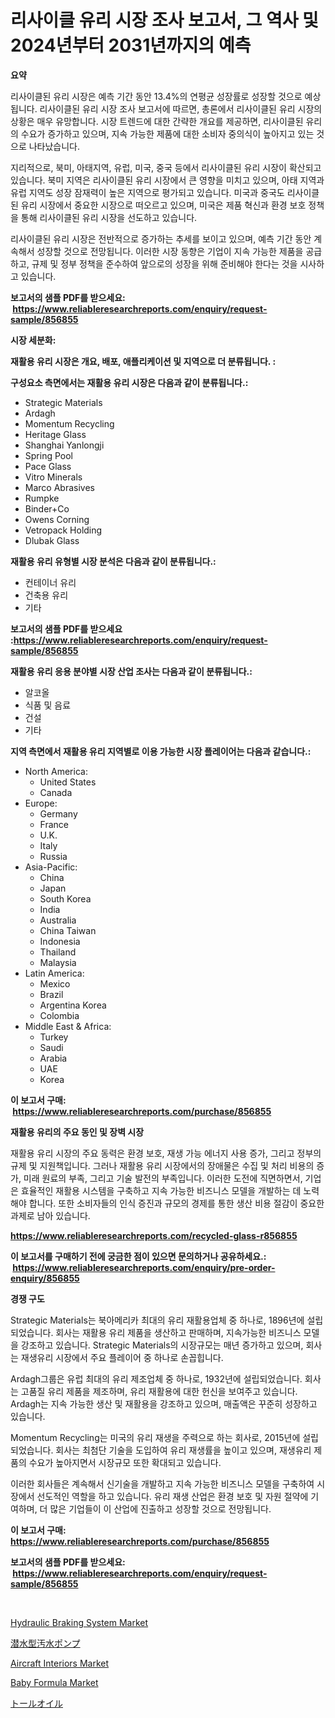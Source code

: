 <p><h1>리사이클 유리 시장 조사 보고서, 그 역사 및 2024년부터 2031년까지의 예측</h1></p><p><strong>요약</strong></p>
<p><p>리사이클된 유리 시장은 예측 기간 동안 13.4%의 연평균 성장률로 성장할 것으로 예상됩니다. 리사이클된 유리 시장 조사 보고서에 따르면, 총론에서 리사이클된 유리 시장의 상황은 매우 유망합니다. 시장 트렌드에 대한 간략한 개요를 제공하면, 리사이클된 유리의 수요가 증가하고 있으며, 지속 가능한 제품에 대한 소비자 중의식이 높아지고 있는 것으로 나타났습니다.</p><p>지리적으로, 북미, 아태지역, 유럽, 미국, 중국 등에서 리사이클된 유리 시장이 확산되고 있습니다. 북미 지역은 리사이클된 유리 시장에서 큰 영향을 미치고 있으며, 아태 지역과 유럽 지역도 성장 잠재력이 높은 지역으로 평가되고 있습니다. 미국과 중국도 리사이클된 유리 시장에서 중요한 시장으로 떠오르고 있으며, 미국은 제품 혁신과 환경 보호 정책을 통해 리사이클된 유리 시장을 선도하고 있습니다.</p><p>리사이클된 유리 시장은 전반적으로 증가하는 추세를 보이고 있으며, 예측 기간 동안 계속해서 성장할 것으로 전망됩니다. 이러한 시장 동향은 기업이 지속 가능한 제품을 공급하고, 규제 및 정부 정책을 준수하여 앞으로의 성장을 위해 준비해야 한다는 것을 시사하고 있습니다.</p></p>
<p><strong>보고서의 샘플 PDF를 받으세요: &nbsp;<a href="https://www.reliableresearchreports.com/enquiry/request-sample/856855">https://www.reliableresearchreports.com/enquiry/request-sample/856855</a></strong></p>
<p><strong>시장 세분화:</strong></p>
<p><strong> 재활용 유리 시장은 개요, 배포, 애플리케이션 및 지역으로 더 분류됩니다. :</strong></p>
<p><strong>구성요소 측면에서는 재활용 유리 시장은 다음과 같이 분류됩니다.:</strong></p>
<p><ul><li>Strategic Materials</li><li>Ardagh</li><li>Momentum Recycling</li><li>Heritage Glass</li><li>Shanghai Yanlongji</li><li>Spring Pool</li><li>Pace Glass</li><li>Vitro Minerals</li><li>Marco Abrasives</li><li>Rumpke</li><li>Binder+Co</li><li>Owens Corning</li><li>Vetropack Holding</li><li>Dlubak Glass</li></ul></p>
<p><strong> 재활용 유리 유형별 시장 분석은 다음과 같이 분류됩니다.:</strong></p>
<p><ul><li>컨테이너 유리</li><li>건축용 유리</li><li>기타</li></ul></p>
<p><strong>보고서의 샘플 PDF를 받으세요 :<a href="https://www.reliableresearchreports.com/enquiry/request-sample/856855">https://www.reliableresearchreports.com/enquiry/request-sample/856855</a></strong></p>
<p><strong> 재활용 유리 응용 분야별 시장 산업 조사는 다음과 같이 분류됩니다.:</strong></p>
<p><ul><li>알코올</li><li>식품 및 음료</li><li>건설</li><li>기타</li></ul></p>
<p><strong>지역 측면에서 재활용 유리 지역별로 이용 가능한 시장 플레이어는 다음과 같습니다.:</strong></p>
<p><ul>
    <li>
        North America:
        <ul>
            <li>United States</li>
            <li>Canada</li>
        </ul>
    </li>
    <li>
        Europe:
        <ul>
            <li>Germany</li>
            <li>France</li>
            <li>U.K.</li>
            <li>Italy</li>
            <li>Russia</li>
        </ul>
    </li>
    <li>
        Asia-Pacific:
        <ul>
            <li>China</li>
            <li>Japan</li>
            <li>South Korea</li>
            <li>India</li>
            <li>Australia</li>
            <li>China Taiwan</li>
            <li>Indonesia</li>
            <li>Thailand</li>
            <li>Malaysia</li>
        </ul>
    </li>
    <li>
        Latin America:
        <ul>
            <li>Mexico</li>
            <li>Brazil</li>
            <li>Argentina Korea</li>
            <li>Colombia</li>
        </ul>
    </li>
    <li>
        Middle East & Africa:
        <ul>
            <li>Turkey</li>
            <li>Saudi</li>
            <li>Arabia</li>
            <li>UAE</li>
            <li>Korea</li>
        </ul>
    </li>
    </ul></p>
<p><strong>이 보고서 구매: &nbsp;<a href="https://www.reliableresearchreports.com/purchase/856855">https://www.reliableresearchreports.com/purchase/856855</a></strong></p>
<p><strong>재활용 유리의 주요 동인 및 장벽 시장</strong></p>
<p><p>재활용 유리 시장의 주요 동력은 환경 보호, 재생 가능 에너지 사용 증가, 그리고 정부의 규제 및 지원책입니다. 그러나 재활용 유리 시장에서의 장애물은 수집 및 처리 비용의 증가, 미래 원료의 부족, 그리고 기술 발전의 부족입니다. 이러한 도전에 직면하면서, 기업은 효율적인 재활용 시스템을 구축하고 지속 가능한 비즈니스 모델을 개발하는 데 노력해야 합니다. 또한 소비자들의 인식 증진과 규모의 경제를 통한 생산 비용 절감이 중요한 과제로 남아 있습니다.</p></p>
<p><strong><a href="https://www.reliableresearchreports.com/recycled-glass-r856855">https://www.reliableresearchreports.com/recycled-glass-r856855</a></strong></p>
<p><strong>이 보고서를 구매하기 전에 궁금한 점이 있으면 문의하거나 공유하세요.: &nbsp;<a href="https://www.reliableresearchreports.com/enquiry/pre-order-enquiry/856855">https://www.reliableresearchreports.com/enquiry/pre-order-enquiry/856855</a></strong></p>
<p><strong>경쟁 구도</strong></p>
<p><p>Strategic Materials는 북아메리카 최대의 유리 재활용업체 중 하나로, 1896년에 설립되었습니다. 회사는 재활용 유리 제품을 생산하고 판매하며, 지속가능한 비즈니스 모델을 강조하고 있습니다. Strategic Materials의 시장규모는 매년 증가하고 있으며, 회사는 재생유리 시장에서 주요 플레이어 중 하나로 손꼽힙니다.</p><p>Ardagh그룹은 유럽 최대의 유리 제조업체 중 하나로, 1932년에 설립되었습니다. 회사는 고품질 유리 제품을 제조하며, 유리 재활용에 대한 헌신을 보여주고 있습니다. Ardagh는 지속 가능한 생산 및 재활용을 강조하고 있으며, 매출액은 꾸준히 성장하고 있습니다.</p><p>Momentum Recycling는 미국의 유리 재생을 주력으로 하는 회사로, 2015년에 설립되었습니다. 회사는 최첨단 기술을 도입하여 유리 재생률을 높이고 있으며, 재생유리 제품의 수요가 높아지면서 시장규모 또한 확대되고 있습니다.</p><p>이러한 회사들은 계속해서 신기술을 개발하고 지속 가능한 비즈니스 모델을 구축하여 시장에서 선도적인 역할을 하고 있습니다. 유리 재생 산업은 환경 보호 및 자원 절약에 기여하며, 더 많은 기업들이 이 산업에 진출하고 성장할 것으로 전망됩니다.</p></p>
<p><strong>이 보고서 구매: &nbsp; <a href="https://www.reliableresearchreports.com/purchase/856855">https://www.reliableresearchreports.com/purchase/856855</a></strong></p>
<p><strong>보고서의 샘플 PDF를 받으세요: &nbsp;<a href="https://www.reliableresearchreports.com/enquiry/request-sample/856855">https://www.reliableresearchreports.com/enquiry/request-sample/856855</a></strong><strong></strong></p>
<p>&nbsp;</p>
<p><p><a href="https://issuu.com/reportprime-2/docs/hydraulic-braking-system-market-size-2030.pptx">Hydraulic Braking System Market</a></p><p><a href="https://github.com/cnnriuez22368/Market-Research-Report-List-1/blob/main/404501518303.md">潜水型汚水ポンプ</a></p><p><a href="https://issuu.com/reportprime-2/docs/aircraft-interiors-market-size-2030.pptx">Aircraft Interiors Market</a></p><p><a href="https://github.com/peachesmcdowel1/Market-Research-Report-List-2/blob/main/baby-formula-market.md">Baby Formula Market</a></p><p><a href="https://medium.com/@victor.sharp87978/%E3%82%BF%E3%83%BC%E3%83%AB%E3%82%AA%E3%82%A4%E3%83%AB%E5%B8%82%E5%A0%B4-%E7%AB%B6%E4%BA%89%E5%88%86%E6%9E%90-%E5%B8%82%E5%A0%B4%E5%8B%95%E5%90%91%E3%81%8A%E3%82%88%E3%81%B32031%E5%B9%B4%E3%81%BE%E3%81%A7%E3%81%AE%E4%BA%88%E6%B8%AC-866b5814d58e">トールオイル</a></p></p>